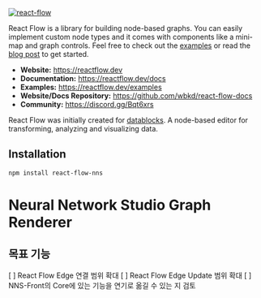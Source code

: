 [![react-flow](https://user-images.githubusercontent.com/2857535/95224198-b2540000-07fa-11eb-832d-361d72d60345.jpg)](https://reactflow.dev)

React Flow is a library for building node-based graphs. You can easily implement custom node types and it comes with components like a mini-map and graph controls. Feel free to check out the [examples](https://reactflow.dev/) or read the [blog post](https://webkid.io/blog/react-flow-node-based-graph-library/) to get started.

- **Website:** https://reactflow.dev
- **Documentation:** https://reactflow.dev/docs
- **Examples:** https://reactflow.dev/examples
- **Website/Docs Repository:** https://github.com/wbkd/react-flow-docs
- **Community:** https://discord.gg/Bqt6xrs

React Flow was initially created for [datablocks](https://datablocks.pro). A node-based editor for transforming, analyzing and visualizing data.


## Installation

```
npm install react-flow-nns
```

# Neural Network Studio Graph Renderer

## 목표 기능

[ ] React Flow Edge 연결 범위 확대
[ ] React Flow Edge Update 범위 확대 
[ ] NNS-Front의 Core에 있는 기능을 연기로 옮길 수 있는 지 검토
